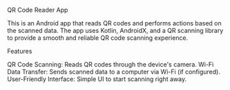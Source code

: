 QR Code Reader App

This is an Android app that reads QR codes and performs actions based on the scanned data. The app uses Kotlin, AndroidX, and a QR scanning library to provide a smooth and reliable QR code scanning experience.

Features

QR Code Scanning: Reads QR codes through the device's camera.
Wi-Fi Data Transfer: Sends scanned data to a computer via Wi-Fi (if configured).
User-Friendly Interface: Simple UI to start scanning right away.
